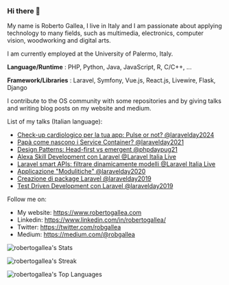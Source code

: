 ### Hi there 👋

<!--
**robertogallea/robertogallea** is a ✨ _special_ ✨ repository because its `README.md` (this file) appears on your GitHub profile.

Here are some ideas to get you started:

- 🔭 I’m currently working on ...
- 🌱 I’m currently learning ...
- 👯 I’m looking to collaborate on ...
- 🤔 I’m looking for help with ...
- 💬 Ask me about ...
- 📫 How to reach me: ...
- 😄 Pronouns: ...
- ⚡ Fun fact: ...
-->

My name is Roberto Gallea, I live in Italy and I am passionate about applying technology to many fields, such as multimedia, electronics, computer vision, woodworking and digital arts. 

I am currently employed at the University of Palermo, Italy.

**Language/Runtime** : PHP, Python, Java, JavaScript, R, C/C++, ...

**Framework/Libraries** : Laravel, Symfony, Vue.js, React.js, Livewire, Flask, Django

I contribute to the OS community with some repositories and by giving talks and writing blog posts on my website and medium.

List of my talks (Italian language):
- [Check-up cardiologico per la tua app: Pulse or not? @laravelday2024](https://www.youtube.com/watch?v=g829j34VAds)
- [Papà come nascono i Service Container? @laravelday2021](https://www.youtube.com/watch?v=HyOnd8wSBFg)
- [Design Patterns: Head-first vs emergent @phpdaypug21](https://www.youtube.com/watch?v=Q9RRVOJO5Lg)
- [Alexa Skill Development con Laravel @Laravel Italia Live](https://www.youtube.com/watch?v=v0H85-tFA5k)
- [Laravel smart APIs: filtrare dinamicamente modelli @Laravel Italia Live](https://www.youtube.com/watch?v=iMKObhTMKCk&t=6s)
- [Applicazione "Modulitiche" @laravelday2020](https://www.youtube.com/watch?v=TAszZm0m6ME&t=43s)
- [Creazione di package Laravel @laravelday2019](https://www.youtube.com/watch?v=0SJn6Tl-i7Y)
- [Test Driven Development con Laravel @laravelday2019](https://www.youtube.com/watch?v=UALxTYn6tB4)


Follow me on:
- My website: https://www.robertogallea.com
- Linkedin: https://www.linkedin.com/in/robertogallea/
- Twitter: https://twitter.com/robgallea
- Medium: https://medium.com/@robgallea

![robertogallea's Stats](https://github-readme-stats.vercel.app/api?username=robertogallea&theme=vue-dark&show_icons=true&hide_border=true&count_private=true)

![robertogallea's Streak](https://github-readme-streak-stats.herokuapp.com/?user=robertogallea&theme=vue-dark&hide_border=true)

![robertogallea's Top Languages](https://github-readme-stats.vercel.app/api/top-langs/?username=robertogallea&theme=vue-dark&show_icons=true&hide_border=true&layout=compact)
